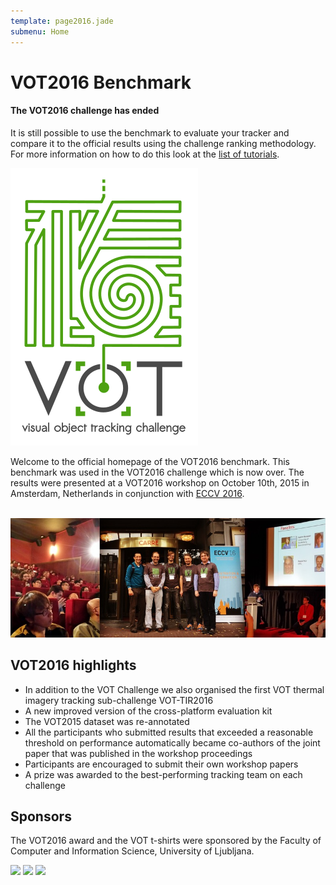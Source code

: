 ```yaml
---
template: page2016.jade
submenu: Home
---
```


# VOT2016 Benchmark


<div class="alert alert-info" role="alert">
<div class="icon-left"><i class="glyphicon glyphicon-info-sign hugeicon"></i> </div>
<h4>The VOT2016 challenge has ended</h4>

It is still possible to use the benchmark to evaluate your tracker and compare it to the official results using the challenge ranking methodology. For more information on how to do this look at the [list of tutorials](/howto/index.html).
</div>

<img class="logo float-right frame" src="../img/vot2016_logo_website_large.png" alt="VOT2016" />

Welcome to the official homepage of the VOT2016 benchmark. This benchmark was used in the VOT2016 challenge which is now over. The results were presented at a VOT2016 workshop on October 10th, 2015 in Amsterdam, Netherlands in conjunction with [ECCV 2016](http://pamitc.org/iccv15/).<br/><br/>

<img class="frame float-center" src="img/workshop_collage.jpg" alt="VOT2016 Workshop" />

## VOT2016 highlights
- In addition to the VOT Challenge we also organised the first VOT thermal imagery tracking sub-challenge VOT-TIR2016
- A new improved version of the cross-platform evaluation kit
- The VOT2015 dataset was re-annotated
- All the participants who submitted results that exceeded a reasonable threshold on performance automatically became co-authors of the joint paper that was published in the workshop proceedings
- Participants are encouraged to submit their own workshop papers
- A prize was awarded to the best-performing tracking team on each challenge

## Sponsors

The VOT2016 award and the VOT t-shirts were sponsored by the Faculty of Computer and Information Science, University of Ljubljana.

<div class="spotlight">
<a href="http://www.fri.uni-lj.si/"><img src="/img/org/logo_ljubljana.png" width="250px"/></a>
<a href="http://www.autoliv.com/"><img src="/img/org/logo_alv.png" width="250px"/></a>
<a href="http://www.sick.com/ivp"><img src="/img/org/logo_sick.gif" width="122px"/></a>
</div>

